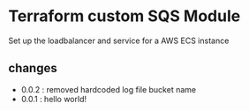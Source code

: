 # Terraform custom SQS Module

Set up the loadbalancer and service for a AWS ECS instance

## changes

- 0.0.2 : removed hardcoded log file bucket name
- 0.0.1 : hello world!
